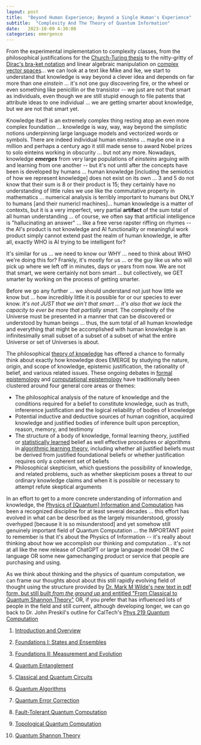 ```yaml
---
layout: post
title:  "Beyond Human Experience; Beyond a Single Human's Experience"
subtitle:  "Complexity And The Theory of Quantum Information"
date:   2023-10-09 4:30:00
categories: emergence
---
```



From the experimental implementation to complexity classes, from the philosophical justifications for the [Church-Turing thesis](https://en.wikipedia.org/wiki/Church%E2%80%93Turing_thesis) to the nitty-gritty of [Dirac's bra-ket notation](https://en.wikipedia.org/wiki/Bra%E2%80%93ket_notation) and linear algebraic manipulation on [complex vector spaces](https://en.wikipedia.org/wiki/Real_coordinate_space)... we can look at a text like Mike and Ike, we start to understand that knowledge is way beyond a clever idea and depends on far more than one *einstein* ... it's not one guy discovering fire, or the wheel or even something like penicillin or the transistor -- we just are not that smart as individuals, even though we are still stupid enough to file patents that attribute ideas to one individual ... we are getting smarter about knowledge, but we are not that smart yet.

Knowledge itself is an extremely complex thing resting atop an even more complex foundation ... knowledge is way, way, way beyond the simplistic notions underpinning large language models and vectorized words or symbols. There are indeed individual human einsteins ... maybe one in a million  and perhaps a century ago it still made sense to award Nobel prizes to solo einteins working in obscurity ... but not any more. Nowadays, knowledge ***emerges*** from very large populations of *einsteins* arguing with and learning from one another -- but it's not until after the concepts have been is developed by humans ... human knowledge [including the semiotics of how we represent knowledge] does not exist on its own ... 3 and 5 do not know that their sum is 8 or their product is 15; they certainly have no understanding of little rules we use like the commutative property in mathematics ... numerical analysis is terribly important to humans but ONLY to humans [and their numericl machines]... human knowledge is a matter of contexts, but it is a very imperfect, very partial **artifact** of the sum total of all human understanding ... of course, we often say that artificial intelligence is "hallucinating an answer" ... like a free verse rapster riffing on rhymes -- the AI's product is not knowledge and AI functionality or meaningful work product simply cannot extend past the realm of human knowledge, ie after all, exactly WHO is AI trying to be intelligent for?

It's similar for us ... we need to know our WHY ... need to think about WHO we're doing this for? Frankly, it's mostly for us ... or the guy like us who will pick up where we left off in minutes, days or years from now. We are not that smart, we were certainly not born smart ... but collectively, we GET smarter by working on the process of getting smarter.

Before we go any further ...  we should understand not just how little we know but ... how incredibly little it is possible for or our species to ever know. *It's not JUST that we ain't that smart ... it's also that we lack the capacity to ever be more that partially smart.* The complexity of the Universe must be presented in a manner that can be discovered or understood by human beings ... thus, the sum total of all human knowledge and everything that might be accomplished with human knowledge is an infinitesimally small subset of a subset of a subset of what the entire Universe or set of Universes is about. 
 
The philosophical [theory of knowledge](https://en.wikipedia.org/wiki/Epistemology) has offered  a chance to formally think about exactly how knowledge does EMERGE by studying the nature, origin, and scope of knowledge, epistemic justification, the rationality of belief, and various related issues. These ongoing debates in [formal epistemology](https://en.wikipedia.org/wiki/Formal_epistemology) and [computational epistemology](https://en.wikipedia.org/wiki/Computational_epistemology) have traditionally been clustered around four general core areas or themes:

* The philosophical analysis of the nature of knowledge and the conditions required for a belief to constitute knowledge, such as truth, infererence justification and the logical reliability of bodies of knowledge
* Potential inductive and deductive sources of human cognition, acquired knowledge and justified bodies of inference built upon perception, reason, memory, and testimony
* The structure of a body of knowledge, formal learning theory, justified or [statistically learned](https://en.wikipedia.org/wiki/Statistical_learning_theory) belief as well effective procedures or algorithms in [algorithmic learning theory](https://en.wikipedia.org/wiki/Algorithmic_learning_theory), including whether all justified beliefs must be derived from justified foundational beliefs or whether justification requires only a coherent set of beliefs
* Philosophical skepticism, which questions the possibility of knowledge, and related problems, such as whether skepticism poses a threat to our ordinary knowledge claims and when it is possible or necessary to attempt refute skeptical arguments

In an effort to get to a more concrete understanding of information and knowledge, the [Physics of [Quantum] Information and Computation](https://arxiv.org/pdf/2208.08064.pdf) has been a recognized discipline for at least several decades ... this effort has evolved in what can be described as the largely misunderstood, grossly overhyped [because it is so misunderstood] and yet somehow still genuinely important field of Quantum Computation ... the IMPORTANT point to remember is that it's about the Physics of Information -- it's really about thinking about how we accomplish our thinking and computation ... it's not at all like the new release of ChatGPT or large language model OR the C language OR some new gamechanging product or service that people are purchasing and using.

As we think about thinking and the physics of quantum computation, we can frame our thoughts about about this still rapidly evolving field of thought using the structure provided by [Dr. Mark M Wilde's new text in pdf form, but still built *from the ground up* and entitled "From Classical to Quantum Shannon Theory"](https://arxiv.org/pdf/1106.1445.pdf) OR, if you prefer that has influenced lots of people in the field and still current, although developing longer, we can go back to Dr. John Preskil's outline for CalTech's [Phys 219 Quantum Computation](http://theory.caltech.edu/~preskill/ph219/ph219_2023.html)  

1) [Introduction and Overview](http://www.theory.caltech.edu/~preskill/ph229/notes/chap1.pdf)

2) [Foundations I: States and Ensembles](http://www.theory.caltech.edu/~preskill/ph219/chap2_15.pdf)

3) [Foundations II: Measurement and Evolution](http://www.theory.caltech.edu/~preskill/ph219/chap3_15.pdf)

4) [Quantum Entanglement](http://www.theory.caltech.edu/~preskill/ph229/notes/chap4_01.pdf)

5) [Classical and Quantum Circuits](http://www.theory.caltech.edu/~preskill/ph219/chap5_15.pdf)

6) [Quantum Algorithms](http://www.theory.caltech.edu/~preskill/ph219/chap6_20_6A_2022.pdf)

7) [Quantum Error Correction](http://www.theory.caltech.edu/~preskill/ph229/notes/chap7.pdf)

8) [Fault-Tolerant Quantum Computation](https://arxiv.org/pdf/quant-ph/9712048.pdf)

9) [Topological Quantum Computation](http://www.theory.caltech.edu/~preskill/ph219/topological.pdf)

10) [Quantum Shannon Theory](http://www.theory.caltech.edu/~preskill/ph219/chap10_6A_2022.pdf)
